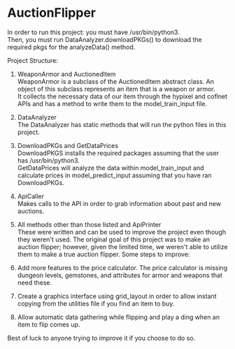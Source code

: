 # AuctionFlipper
In order to run this project: you must have /usr/bin/python3.  
Then, you must run DataAnalyzer.downloadPKGs() to download the required pkgs for the analyzeData() method.  

Project Structure:  
1. WeaponArmor and AuctionedItem  
WeaponArmor is a subclass of the AuctionedItem abstract class. An object of this subclass represents an item that is a weapon or armor.  
It collects the necessary data of our item through the hypixel and coflnet APIs and has a method to write them to the model_train_input file.  

2. DataAnalyzer  
The DataAnalyzer has static methods that will run the python files in this project.  

3. DownloadPKGs and GetDataPrices  
DownloadPKGS installs the required packages assuming that the user has /usr/bin/python3.  
GetDataPrices will analyze the data within model_train_input and calculate prices in model_predict_input assuming that you have ran DownloadPKGs.

4. ApiCaller  
Makes calls to the API in order to grab information about past and new auctions.  

6. All methods other than those listed and ApiPrinter  
These were written and can be used to improve the project even though they weren't used. The original goal of this project was to make an auction flipper; 
however, given the limited time, we weren't able to utilize them to make a true auction flipper.
Some steps to improve:
1. Add more features to the price calculator. The price calculator is missing dungeon levels, gemstones, and attributes for armor and weapons that need these.
2. Create a graphics interface using grid_layout in order to allow instant copying from the utilities file if you find an item to buy.
3. Allow automatic data gathering while flipping and play a ding when an item to flip comes up.


Best of luck to anyone trying to improve it if you choose to do so.
